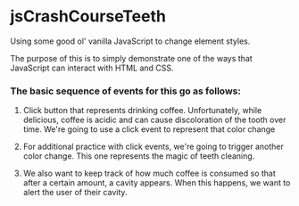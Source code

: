 # jsCrashCourseTeeth
Using some good ol' vanilla JavaScript to change element styles.

The purpose of this is to simply demonstrate one of the ways that JavaScript can interact with HTML and CSS.

### The basic sequence of events for this go as follows:

1) Click button that represents drinking coffee.
  Unfortunately, while delicious, coffee is acidic and can cause discoloration of the tooth over time.
  We're going to use a click event to represent that color change

2) For additional practice with click events, we're going to trigger another color change.
  This one represents the magic of teeth cleaning.

3) We also want to keep track of how much coffee is consumed so that after a certain amount, a cavity appears.
  When this happens, we want to alert the user of their cavity.
